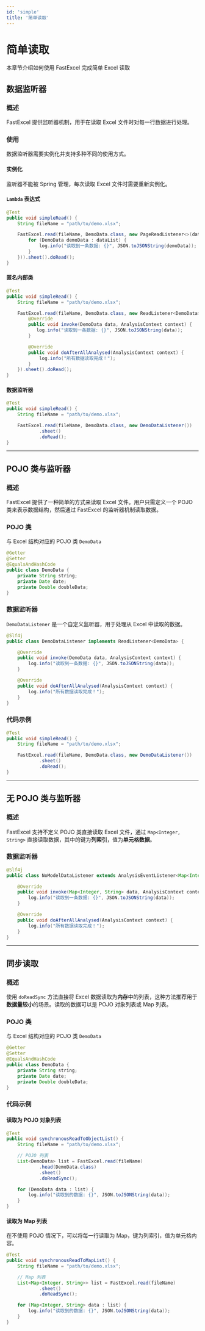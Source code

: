 ```yaml
---
id: 'simple'
title: '简单读取'
---
```


# 简单读取

本章节介绍如何使用 FastExcel 完成简单 Excel 读取

## 数据监听器

### 概述

FastExcel 提供监听器机制，用于在读取 Excel 文件时对每一行数据进行处理。

### 使用

数据监听器需要实例化并支持多种不同的使用方式。

#### 实例化

监听器不能被 Spring 管理，每次读取 Excel 文件时需要重新实例化。

#### `Lambda` 表达式

```java
@Test
public void simpleRead() {
    String fileName = "path/to/demo.xlsx";

    FastExcel.read(fileName, DemoData.class, new PageReadListener<>(dataList -> {
        for (DemoData demoData : dataList) {
            log.info("读取到一条数据: {}", JSON.toJSONString(demoData));
        }
    })).sheet().doRead();
}
```

#### 匿名内部类

```java
@Test
public void simpleRead() {
    String fileName = "path/to/demo.xlsx";

    FastExcel.read(fileName, DemoData.class, new ReadListener<DemoData>() {
        @Override
        public void invoke(DemoData data, AnalysisContext context) {
           log.info("读取到一条数据: {}", JSON.toJSONString(data));
        }

        @Override
        public void doAfterAllAnalysed(AnalysisContext context) {
            log.info("所有数据读取完成！");
        }
    }).sheet().doRead();
}
```

#### 数据监听器

```java
@Test
public void simpleRead() {
    String fileName = "path/to/demo.xlsx";

    FastExcel.read(fileName, DemoData.class, new DemoDataListener())
            .sheet()
            .doRead();
}
```

---

## POJO 类与监听器

### 概述

FastExcel 提供了一种简单的方式来读取 Excel 文件。用户只需定义一个 POJO 类来表示数据结构，然后通过 FastExcel 的监听器机制读取数据。

### POJO 类

与 Excel 结构对应的 POJO 类 `DemoData`

```java
@Getter
@Setter
@EqualsAndHashCode
public class DemoData {
    private String string;
    private Date date;
    private Double doubleData;
}
```

### 数据监听器

`DemoDataListener` 是一个自定义监听器，用于处理从 Excel 中读取的数据。

```java
@Slf4j
public class DemoDataListener implements ReadListener<DemoData> {

    @Override
    public void invoke(DemoData data, AnalysisContext context) {
        log.info("读取到一条数据: {}", JSON.toJSONString(data));
    }

    @Override
    public void doAfterAllAnalysed(AnalysisContext context) {
        log.info("所有数据读取完成！");
    }
}
```

### 代码示例

```java
@Test
public void simpleRead() {
    String fileName = "path/to/demo.xlsx";

    FastExcel.read(fileName, DemoData.class, new DemoDataListener())
            .sheet()
            .doRead();
}
```

---

## 无 POJO 类与监听器

### 概述

FastExcel 支持不定义 POJO 类直接读取 Excel 文件，通过 `Map<Integer, String>` 直接读取数据，其中的键为**列索引**，值为**单元格数据**。

### 数据监听器

```java
@Slf4j
public class NoModelDataListener extends AnalysisEventListener<Map<Integer, String>> {

    @Override
    public void invoke(Map<Integer, String> data, AnalysisContext context) {
        log.info("读取到一条数据: {}", JSON.toJSONString(data));
    }

    @Override
    public void doAfterAllAnalysed(AnalysisContext context) {
        log.info("所有数据读取完成！");
    }
}
```

---

## 同步读取

### 概述

使用 `doReadSync` 方法直接将 Excel 数据读取为**内存**中的列表，这种方法推荐用于**数据量较小**的场景。读取的数据可以是 POJO 对象列表或 Map 列表。

### POJO 类

与 Excel 结构对应的 POJO 类 `DemoData`

```java
@Getter
@Setter
@EqualsAndHashCode
public class DemoData {
    private String string;
    private Date date;
    private Double doubleData;
}
```

### 代码示例

#### 读取为 POJO 对象列表

```java
@Test
public void synchronousReadToObjectList() {
    String fileName = "path/to/demo.xlsx";

    // POJO 列表
    List<DemoData> list = FastExcel.read(fileName)
            .head(DemoData.class)
            .sheet()
            .doReadSync();

    for (DemoData data : list) {
        log.info("读取到的数据: {}", JSON.toJSONString(data));
    }
}
```

#### 读取为 Map 列表

在不使用 POJO 情况下，可以将每一行读取为 Map，键为列索引，值为单元格内容。

```java
@Test
public void synchronousReadToMapList() {
    String fileName = "path/to/demo.xlsx";

    // Map 列表
    List<Map<Integer, String>> list = FastExcel.read(fileName)
            .sheet()
            .doReadSync();

    for (Map<Integer, String> data : list) {
        log.info("读取到的数据: {}", JSON.toJSONString(data));
    }
}
```
